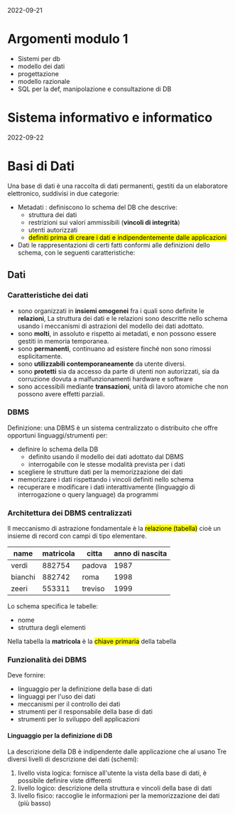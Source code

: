 2022-09-21

# Argomenti modulo 1

- Sistemi per db
- modello dei dati
- progettazione 
- modello razionale
- SQL per la def, manipolazione e consultazione di DB

# Sistema informativo e informatico

2022-09-22

# Basi di Dati

Una base di dati è una raccolta di dati permanenti, gestiti da un elaboratore elettronico, suddivisi in due categorie: 
- Metadati : definiscono lo schema del DB che descrive:
	-  struttura dei dati 
	- restrizioni sui valori ammissibili (**vincoli di integrità**)
	- utenti autorizzati
	-  <mark>definiti prima di creare i dati e indipendentemente dalle applicazioni</mark>
- Dati le rappresentazioni di certi fatti conformi alle definizioni dello schema, con le seguenti caratteristiche: 

## Dati 

### Caratteristiche dei dati 
- sono organizzati in **insiemi omogenei** fra i quali sono definite le **relazioni**, La struttura dei dati e le relazioni sono descritte nello schema usando i meccanismi di astrazioni del modello dei dati adottato.
- sono **molti**, in assoluto e rispetto ai metadati, e non possono essere gestiti in memoria temporanea.
- sono **permanenti**, continuano ad esistere finché non sono rimossi esplicitamente.
- sono **utilizzabili contemporaneamente** da utente diversi.
- sono **protetti** sia da accesso da parte di utenti non autorizzati, sia da corruzione dovuta a malfunzionamenti hardware e software
- sono accessibili mediante **transazioni**, unità di lavoro atomiche che non possono avere effetti parziali.

### DBMS

Definizione: una DBMS è un sistema centralizzato o distribuito che offre opportuni linguaggi/strumenti per: 
- definire lo schema della DB
	- definito usando il modello dei dati adottato dal DBMS 
	- interrogabile con le stesse modalità prevista per i dati
- scegliere le strutture dati per la memorizzazione dei dati
- memorizzare i dati rispettando i vincoli definiti nello schema 
- recuperare e modificare i dati interattivamente (linguaggio di interrogazione o query language) da programmi

### Architettura dei DBMS centralizzati 
Il meccanismo di astrazione fondamentale è la <mark>relazione (tabella)</mark> cioè un insieme di record con campi di tipo elementare.

| name    | matricola | citta   | anno di nascita |
| ------- | --------- | ------- | --------------- |
| verdi   | 882754    | padova  | 1987            |
| bianchi | 882742    | roma    | 1998            |
| zeeri   | 553311    | treviso | 1999            |

 
Lo schema specifica le tabelle: 
- nome 
- struttura degli elementi 

Nella tabella la **matricola** è la <mark>chiave primaria</mark> della tabella

### Funzionalità dei DBMS

Deve fornire: 
- linguaggio per la definizione della base di dati
- linguaggi per l'uso dei dati
- meccanismi per il controllo dei dati
- strumenti per il responsabile della base di dati 
- strumenti per lo sviluppo dell applicazioni

#### Linguaggio per la definizione di DB

La descrizione della DB è indipendente dalle applicazione che al usano
Tre diversi livelli di descrizione dei dati (schemi):
1. livello vista logica: fornisce all'utente la vista della base di dati, è possibile definire viste differenti
2. livello logico: descrizione della struttura e vincoli della base di dati
3. livello fisico: raccoglie le informazioni per la memorizzazione dei dati (più basso)


